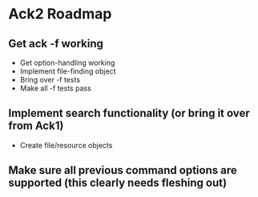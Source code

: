 # Ack2 Roadmap

## Get ack -f working

* Get option-handling working
* Implement file-finding object
* Bring over -f tests
* Make all -f tests pass

## Implement search functionality (or bring it over from Ack1)

* Create file/resource objects

## Make sure all previous command options are supported (this clearly needs fleshing out)
